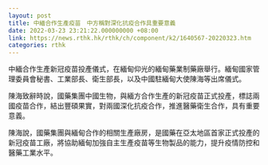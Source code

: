 ```yaml
---
layout: post
title: 中緬合作生產疫苗　中方稱對深化抗疫合作具重要意義
date: 2022-03-23 23:21:22.000000000 +08:00
link: https://news.rthk.hk/rthk/ch/component/k2/1640567-20220323.htm
categories: rthk
---
```


中緬合作生產新冠疫苗投產儀式，在緬甸仰光的緬甸藥業制藥廠舉行。緬甸國家管理委員會秘書、工業部長、衛生部長，以及中國駐緬甸大使陳海等出席儀式。

陳海致辭時說，國藥集團中國生物，與緬方合作生產的新冠疫苗正式投產，標誌兩國疫苗合作，結出豐碩果實，對兩國深化抗疫合作，推進醫藥衛生合作，具有重要意義。

陳海說，國藥集團與緬甸合作的相關生產廠房，是國藥在亞太地區首家正式投產的新冠疫苗工廠，將協助緬甸加強自主生產疫苗等生物製品的能力，提升疫情防控和醫藥工業水平。
